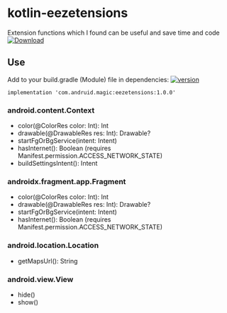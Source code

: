# kotlin-eezetensions
Extension functions which I found can be useful and save time and code [ ![Download](https://api.bintray.com/packages/death14stroke/libraries/com.andruid.magic.eezetensions/images/download.svg) ](https://bintray.com/death14stroke/libraries/com.andruid.magic.eezetensions/_latestVersion)

## Use
Add to your build.gradle (Module) file in dependencies: [![version](https://img.shields.io/badge/version-latest-blue.svg)](https://github.com/Death14Stroke/kotlin-eezetensions/releases/latest)

```implementation 'com.andruid.magic:eezetensions:1.0.0'```

### android.content.Context

- color(@ColorRes color: Int): Int
- drawable(@DrawableRes res: Int): Drawable?
- startFgOrBgService(intent: Intent)
- hasInternet(): Boolean (requires Manifest.permission.ACCESS_NETWORK_STATE)
- buildSettingsIntent(): Intent 

### androidx.fragment.app.Fragment

- color(@ColorRes color: Int): Int
- drawable(@DrawableRes res: Int): Drawable?
- startFgOrBgService(intent: Intent)
- hasInternet(): Boolean (requires Manifest.permission.ACCESS_NETWORK_STATE)

### android.location.Location

- getMapsUrl(): String


### android.view.View

- hide()
- show()
